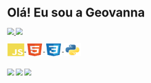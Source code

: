 # Olá! Eu sou a Geovanna
<div>
  <a href="https://github.com/geowzinea">
  <img height="180cm" src="https://github-readme-stats.vercel.app/api?username=geowzinea&show_icons=true&theme=dracula&include_all_commits=true&count_private-true"/>
     <img height="180cm" src="https://github-readme-stats.vercel.app/api/top-langs/?username=geowzinea&layout=compact&langs_count=16&theme=dracula"/>
</div>
<div style="display: inline_block"><br>
  <img align="center" alt="Geow-Js" height="30" width="40" src="https://raw.githubusercontent.com/devicons/devicon/master/icons/javascript/javascript-plain.svg">
  <img align="center" alt="Geow-HTML" height="30" width="40" src="https://raw.githubusercontent.com/devicons/devicon/master/icons/html5/html5-original.svg">
  <img align="center" alt="Geow-CSS" height="30" width="40" src="https://raw.githubusercontent.com/devicons/devicon/master/icons/css3/css3-original.svg">
  <img align="center" alt="Geow-Python" height="30" width="40" src="https://raw.githubusercontent.com/devicons/devicon/master/icons/python/python-original.svg">

  ##
<div> 
  <a href="https://www.youtube.com/@geowss" target="_blank"><img src="https://img.shields.io/badge/YouTube-FF0000?style=for-the-badge&logo=youtube&logoColor=white" target="_blank"></a>
  <a href = "mailto:geowalves@gmail.com"><img src="https://img.shields.io/badge/-Gmail-%23333?style=for-the-badge&logo=gmail&logoColor=white" target="_blank"></a>
  <a href="https://www.linkedin.com/in/geovanna-alves-539963192/" target="_blank"><img src="https://img.shields.io/badge/-LinkedIn-%230077B5?style=for-the-badge&logo=linkedin&logoColor=white" target="_blank"></a> 
  
</div>
 
